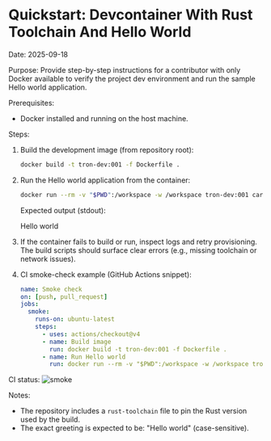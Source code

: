# Quickstart: Devcontainer With Rust Toolchain And Hello World

Date: 2025-09-18

Purpose: Provide step-by-step instructions for a contributor with only Docker available to verify the project dev environment and run the sample Hello world application.

Prerequisites:
- Docker installed and running on the host machine.

Steps:
1. Build the development image (from repository root):

   ```bash
   docker build -t tron-dev:001 -f Dockerfile .
   ```

2. Run the Hello world application from the container:

   ```bash
   docker run --rm -v "$PWD":/workspace -w /workspace tron-dev:001 cargo run --quiet
   ```

   Expected output (stdout):

   Hello world

3. If the container fails to build or run, inspect logs and retry provisioning. The build scripts should surface clear errors (e.g., missing toolchain or network issues).

4. CI smoke-check example (GitHub Actions snippet):

   ```yaml
   name: Smoke check
   on: [push, pull_request]
   jobs:
     smoke:
       runs-on: ubuntu-latest
       steps:
         - uses: actions/checkout@v4
         - name: Build image
           run: docker build -t tron-dev:001 -f Dockerfile .
         - name: Run Hello world
           run: docker run --rm -v "$PWD":/workspace -w /workspace tron-dev:001 cargo run --quiet
   ```

CI status: ![smoke](https://github.com/fkornel/tron/actions/workflows/smoke.yml/badge.svg)

Notes:
- The repository includes a `rust-toolchain` file to pin the Rust version used by the build.
- The exact greeting is expected to be: "Hello world" (case-sensitive).
